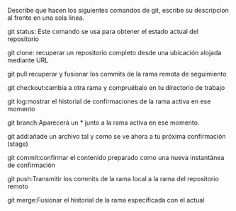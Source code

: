 Describe que hacen los siguientes comandos de git, escribe su descripcion al frente en una sola linea.

git status: Este comando se usa para obtener el estado actual del repositorio

git clone: recuperar un repositorio completo desde una ubicación alojada mediante URL

git pull:recuperar y fusionar los commits de la rama remota de seguimiento

git checkout:cambia a otra rama y compruébalo en tu directorio de trabajo

git log:mostrar el historial de confirmaciones de la rama activa en ese momento

git branch:Aparecerá un * junto a la rama activa en ese momento.

git add:añade un archivo tal y como se ve ahora a tu próxima confirmación (stage)

git commit:confirmar el contenido preparado como una nueva instantánea de confirmación

git push:Transmitir los commits de la rama local a la rama del repositorio remoto

git merge:Fusionar el historial de la rama especificada con el actual
